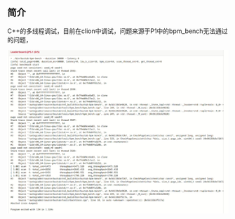 ## 简介

C++的多线程调试，目前在clion中调试，问题来源于P1中的bpm_bench无法通过的问题，

![image-20240126171242961](../images/bustub1.png)

